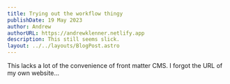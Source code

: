 ```yaml
---
title: Trying out the workflow thingy
publishDate: 19 May 2023
author: Andrew
authorURL: https://andrewklenner.netlify.app
description: This still seems slick.
layout: ../../layouts/BlogPost.astro
---
```

This lacks a lot of the convenience of front matter CMS. I forgot the URL of my own website...